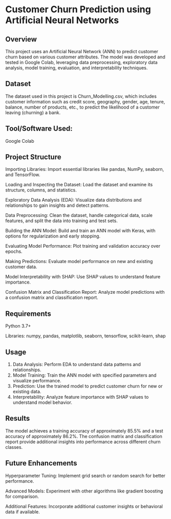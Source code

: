 # Customer Churn Prediction using Artificial Neural Networks
## Overview
This project uses an Artificial Neural Network (ANN) to predict customer churn based on various customer attributes. The model was developed and tested in Google Colab, leveraging data preprocessing, exploratory data analysis, model training, evaluation, and interpretability techniques.

## Dataset
The dataset used in this project is Churn_Modelling.csv, which includes customer information such as credit score, geography, gender, age, tenure, balance, number of products, etc., to predict the likelihood of a customer leaving (churning) a bank.

## Tool/Software Used:
Google Colab

## Project Structure
Importing Libraries: Import essential libraries like pandas, NumPy, seaborn, and TensorFlow.

Loading and Inspecting the Dataset: Load the dataset and examine its structure, columns, and statistics.

Exploratory Data Analysis (EDA): Visualize data distributions and relationships to gain insights and detect patterns.

Data Preprocessing: Clean the dataset, handle categorical data, scale features, and split the data into training and test sets.

Building the ANN Model: Build and train an ANN model with Keras, with options for regularization and early stopping.

Evaluating Model Performance: Plot training and validation accuracy over epochs.

Making Predictions: Evaluate model performance on new and existing customer data.

Model Interpretability with SHAP: Use SHAP values to understand feature importance.

Confusion Matrix and Classification Report: Analyze model predictions with a confusion matrix and classification report.

## Requirements
Python 3.7+

Libraries: numpy, pandas, matplotlib, seaborn, tensorflow, scikit-learn, shap

## Usage
1. Data Analysis: Perform EDA to understand data patterns and relationships.
2. Model Training: Train the ANN model with specified parameters and visualize performance.
3. Prediction: Use the trained model to predict customer churn for new or existing data.
4. Interpretability: Analyze feature importance with SHAP values to understand model behavior.

## Results
The model achieves a training accuracy of approximately 85.5% and a test accuracy of approximately 86.2%. The confusion matrix and classification report provide additional insights into performance across different churn classes.

## Future Enhancements
Hyperparameter Tuning: Implement grid search or random search for better performance.

Advanced Models: Experiment with other algorithms like gradient boosting for comparison.

Additional Features: Incorporate additional customer insights or behavioral data if available.

